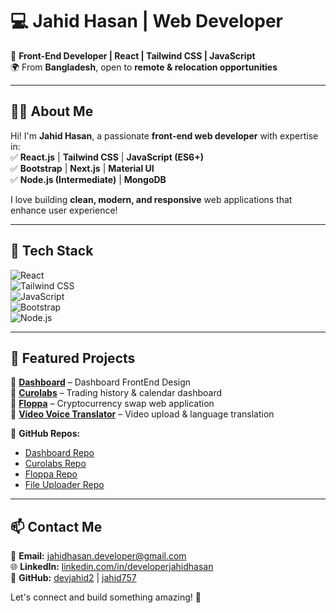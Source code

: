 # 💻 Jahid Hasan | Web Developer

🚀 **Front-End Developer | React | Tailwind CSS | JavaScript**  
🌍 From **Bangladesh**, open to **remote & relocation opportunities**  

---

## 👨‍💻 About Me  

Hi! I'm **Jahid Hasan**, a passionate **front-end web developer** with expertise in:  
✅ **React.js** | **Tailwind CSS** | **JavaScript (ES6+)**  
✅ **Bootstrap** | **Next.js** | **Material UI**  
✅ **Node.js (Intermediate)** | **MongoDB**  

I love building **clean, modern, and responsive** web applications that enhance user experience!  

---

## 🔧 Tech Stack  

![React](https://img.shields.io/badge/React-61DAFB?style=for-the-badge&logo=react&logoColor=black)  
![Tailwind CSS](https://img.shields.io/badge/Tailwind_CSS-38B2AC?style=for-the-badge&logo=tailwind-css&logoColor=white)  
![JavaScript](https://img.shields.io/badge/JavaScript-F7DF1E?style=for-the-badge&logo=javascript&logoColor=black)  
![Bootstrap](https://img.shields.io/badge/Bootstrap-7952B3?style=for-the-badge&logo=bootstrap&logoColor=white)  
![Node.js](https://img.shields.io/badge/Node.js-43853D?style=for-the-badge&logo=node.js&logoColor=white)  

---

## 📂 Featured Projects  

🔹 **[Dashboard](https://dashboard-weld-psi.vercel.app/)** – Dashboard FrontEnd Design  
🔹 **[Curolabs](https://curolabs.vercel.app/)** – Trading history & calendar dashboard  
🔹 **[Floppa](https://floppa-puce.vercel.app/)** – Cryptocurrency swap web application  
🔹 **[Video Voice Translator](https://file-uploader-jet.vercel.app/)** – Video upload & language translation  

🔗 **GitHub Repos:**  
- [Dashboard Repo](https://github.com/devjahid2/dashboard)  
- [Curolabs Repo](https://github.com/devjahid2/curolabs)  
- [Floppa Repo](https://github.com/devjahid2/floppa-v2)  
- [File Uploader Repo](https://github.com/devjahid2/file-uploader)  

---

## 📫 Contact Me  

💌 **Email:** jahidhasan.developer@gmail.com  
🌐 **LinkedIn:** [linkedin.com/in/developerjahidhasan](https://linkedin.com/in/developerjahidhasan)  
🐙 **GitHub:** [devjahid2](https://github.com/devjahid2) | [jahid757](https://github.com/jahid757)  

Let's connect and build something amazing! 🚀  
